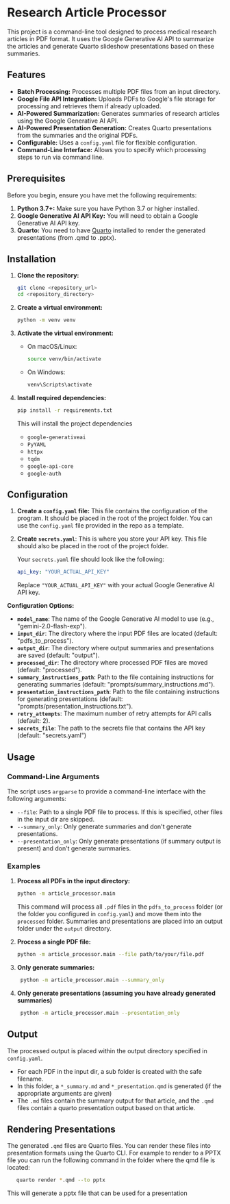 # Research Article Processor

This project is a command-line tool designed to process medical research articles in PDF format. It uses the Google Generative AI API to summarize the articles and generate Quarto slideshow presentations based on these summaries.

## Features

-   **Batch Processing:** Processes multiple PDF files from an input directory.
-   **Google File API Integration:** Uploads PDFs to Google's file storage for processing and retrieves them if already uploaded.
-   **AI-Powered Summarization:** Generates summaries of research articles using the Google Generative AI API.
-   **AI-Powered Presentation Generation:** Creates Quarto presentations from the summaries and the original PDFs.
-   **Configurable:** Uses a `config.yaml` file for flexible configuration.
-   **Command-Line Interface:** Allows you to specify which processing steps to run via command line.

## Prerequisites

Before you begin, ensure you have met the following requirements:

1.  **Python 3.7+:** Make sure you have Python 3.7 or higher installed.
2.  **Google Generative AI API Key:** You will need to obtain a Google Generative AI API key.
3.  **Quarto:** You need to have [Quarto](https://quarto.org/) installed to render the generated presentations (from .qmd to .pptx).

## Installation

1.  **Clone the repository:**

    ```bash
    git clone <repository_url>
    cd <repository_directory>
    ```
2.  **Create a virtual environment:**

    ```bash
    python -m venv venv
    ```
3.  **Activate the virtual environment:**

    *   On macOS/Linux:

        ```bash
        source venv/bin/activate
        ```
    *   On Windows:

        ```bash
        venv\Scripts\activate
        ```
4.  **Install required dependencies:**

    ```bash
    pip install -r requirements.txt
    ```
    This will install the project dependencies
    - `google-generativeai`
    - `PyYAML`
    - `httpx`
    - `tqdm`
    - `google-api-core`
    - `google-auth`

## Configuration

1.  **Create a `config.yaml` file:** This file contains the configuration of the program.  It should be placed in the root of the project folder.  You can use the `config.yaml` file provided in the repo as a template.
2.  **Create `secrets.yaml`**: This is where you store your API key.  This file should also be placed in the root of the project folder.

    Your `secrets.yaml` file should look like the following:

    ```yaml
    api_key: "YOUR_ACTUAL_API_KEY"
    ```

    Replace `"YOUR_ACTUAL_API_KEY"` with your actual Google Generative AI API key.

**Configuration Options:**

*   **`model_name`**: The name of the Google Generative AI model to use (e.g., "gemini-2.0-flash-exp").
*   **`input_dir`**: The directory where the input PDF files are located (default: "pdfs_to_process").
*   **`output_dir`**: The directory where output summaries and presentations are saved (default: "output").
*   **`processed_dir`**: The directory where processed PDF files are moved (default: "processed").
*   **`summary_instructions_path`**: Path to the file containing instructions for generating summaries (default: "prompts/summary_instructions.md").
*   **`presentation_instructions_path`**: Path to the file containing instructions for generating presentations (default: "prompts/presentation_instructions.txt").
*   **`retry_attempts`**: The maximum number of retry attempts for API calls (default: 2).
*   **`secrets_file`**: The path to the secrets file that contains the API key (default: "secrets.yaml")

## Usage

### Command-Line Arguments

The script uses `argparse` to provide a command-line interface with the following arguments:

*   `--file`: Path to a single PDF file to process. If this is specified, other files in the input dir are skipped.
*   `--summary_only`: Only generate summaries and don't generate presentations.
*   `--presentation_only`: Only generate presentations (if summary output is present) and don't generate summaries.

### Examples

1.  **Process all PDFs in the input directory:**

    ```bash
    python -m article_processor.main
    ```
    This command will process all `.pdf` files in the `pdfs_to_process` folder (or the folder you configured in `config.yaml`) and move them into the `processed` folder. Summaries and presentations are placed into an output folder under the `output` directory.

2.  **Process a single PDF file:**

    ```bash
    python -m article_processor.main --file path/to/your/file.pdf
    ```

3.  **Only generate summaries:**

    ```bash
     python -m article_processor.main --summary_only
    ```
4. **Only generate presentations (assuming you have already generated summaries)**
    ```bash
     python -m article_processor.main --presentation_only
    ```

## Output

The processed output is placed within the output directory specified in `config.yaml`.
* For each PDF in the input dir, a sub folder is created with the safe filename.
* In this folder, a `*_summary.md` and `*_presentation.qmd` is generated (if the appropriate arguments are given)
*   The `.md` files contain the summary output for that article, and the `.qmd` files contain a quarto presentation output based on that article.

## Rendering Presentations

The generated `.qmd` files are Quarto files. You can render these files into presentation formats using the Quarto CLI.  For example to render to a PPTX file you can run the following command in the folder where the qmd file is located:

   ```bash
      quarto render *.qmd --to pptx
   ```
   This will generate a pptx file that can be used for a presentation

